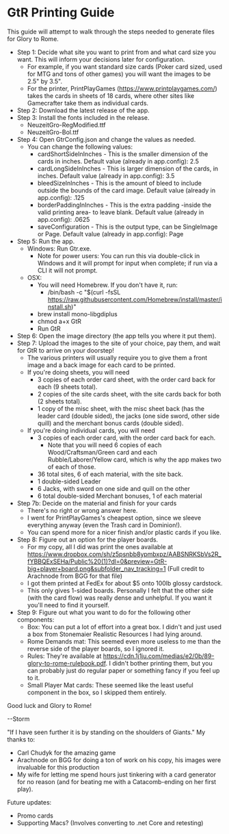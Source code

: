 # GtR Printing Guide
This guide will attempt to walk through the steps needed to generate files for Glory to Rome.

* Step 1: Decide what site you want to print from and what card size you want. This will inform your decisions later for configuration.
  * For example, if you want standard size cards (Poker card sized, used for MTG and tons of other games) you will want the images to be 2.5" by 3.5".
  * For the printer, PrintPlayGames (https://www.printplaygames.com/) takes the cards in sheets of 18 cards, where other sites like Gamecrafter take them as individual cards.
* Step 2: Download the latest release of the app.
* Step 3: Install the fonts included in the release.
  * NeuzeitGro-RegModified.ttf
  * NeuzeitGro-Bol.ttf
* Step 4: Open GtrConfig.json and change the values as needed.
  * You can change the following values:
    * cardShortSideInInches - This is the smaller dimension of the cards in inches. Default value (already in app.config): 2.5
    * cardLongSideInInches - This is larger dimension of the cards, in inches. Default value (already in app.config): 3.5
    * bleedSizeInInches - This is the amount of bleed to include outside the bounds of the card image. Default value (already in app.config): .125
    * borderPaddingInInches - This is the extra padding -inside the valid printing area- to leave blank. Default value (already in app.config): .0625
    * saveConfiguration - This is the output type, can be SingleImage or Page. Default value (already in app.config): Page
* Step 5: Run the app.
  * Windows: Run Gtr.exe. 
    * Note for power users: You can run this via double-click in Windows and it will prompt for input when complete; if run via a CLI it will not prompt.
  * OSX:
    * You will need Homebrew. If you don't have it, run:
      *  /bin/bash -c "$(curl -fsSL https://raw.githubusercontent.com/Homebrew/install/master/install.sh)"
    * brew install mono-libgdiplus
    * chmod a+x GtR
    * Run GtR
* Step 6: Open the image directory (the app tells you where it put them).
* Step 7: Upload the images to the site of your choice, pay them, and wait for GtR to arrive on your doorstep!
  * The various printers will usually require you to give them a front image and a back image for each card to be printed.
  * If you're doing sheets, you will need
    * 3 copies of each order card sheet, with the order card back for each (9 sheets total).
    * 2 copies of the site cards sheet, with the site cards back for both (2 sheets total).
    * 1 copy of the misc sheet, with the misc sheet back (has the leader card (double sided), the jacks (one side sword, other side quill) and the merchant bonus cards (double sided).
  * If you're doing individual cards, you will need
    * 3 copies of each order card, with the order card back for each.
      * Note that you will need 6 copies of each Wood/Craftsman/Green card and each Rubble/Laborer/Yellow card, which is why the app makes two of each of those.
    * 36 total sites, 6 of each material, with the site back.
    * 1 double-sided Leader
    * 6 Jacks, with sword on one side and quill on the other
    * 6 total double-sided Merchant bonuses, 1 of each material
* Step 7b: Decide on the material and finish for your cards
  * There's no right or wrong answer here.
  * I went for PrintPlayGames's cheapest option, since we sleeve everything anyway (even the Trash card in Dominion!).
  * You can spend more for a nicer finish and/or plastic cards if you like.
* Step 8: Figure out an option for the player boards.
  * For my copy, all I did was print the ones available at https://www.dropbox.com/sh/z5psnbb8ypmbxpz/AABSNRKSbVs2R_fYBBQExSEHa/Public%20(1)?dl=0&preview=GtR-big+player+board.png&subfolder_nav_tracking=1
  (Full credit to Arachnode from BGG for that file)
  * I got them printed at FedEx for about $5 onto 100lb glossy cardstock.
  * This only gives 1-sided boards. Personally I felt that the other side (with the card flow) was really dense and unhelpful. If you want it you'll need to find it yourself.
* Step 9: Figure out what you want to do for the following other components:
  * Box: You can put a lot of effort into a great box. I didn't and just used a box from Stonemaier Realistic Resources I had lying around.
  * Rome Demands mat: This seemed even more useless to me than the reverse side of the player boards, so I ignored it.
  * Rules: They're available at https://cdn.1j1ju.com/medias/e2/0b/89-glory-to-rome-rulebook.pdf. I didn't bother printing them, but you can probably just do regular paper or something fancy if you feel up to it.
  * Small Player Mat cards: These seemed like the least useful component in the box, so I skipped them entirely.

Good luck and Glory to Rome!

--Storm


"If I have seen further it is by standing on the shoulders of Giants."
My thanks to:
  * Carl Chudyk for the amazing game
  * Arachnode on BGG for doing a ton of work on his copy, his images were invaluable for this production
  * My wife for letting me spend hours just tinkering with a card generator for no reason (and for beating me with a Catacomb-ending on her first play).



Future updates:
* Promo cards
* Supporting Macs? (Involves converting to .net Core and retesting)